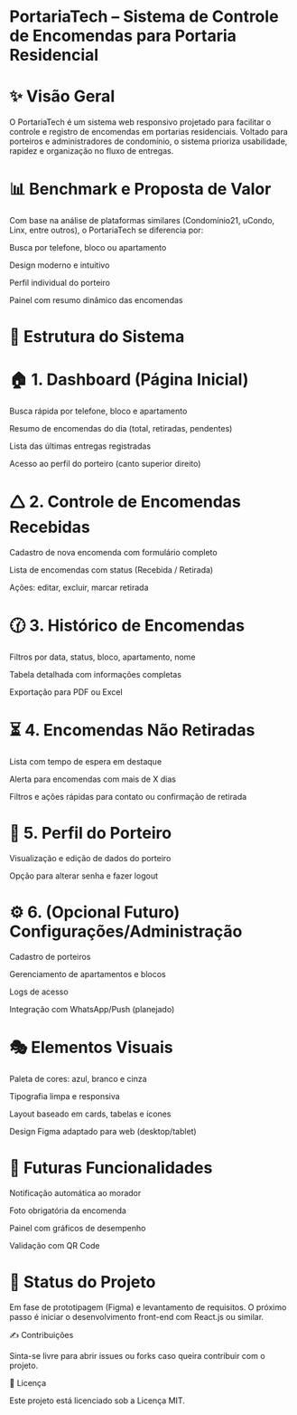 # PortariaTech – Sistema de Controle de Encomendas para Portaria Residencial

# ✨ Visão Geral

O PortariaTech é um sistema web responsivo projetado para facilitar o controle e registro de encomendas em portarias residenciais. Voltado para porteiros e administradores de condomínio, o sistema prioriza usabilidade, rapidez e organização no fluxo de entregas.

# 📊 Benchmark e Proposta de Valor

Com base na análise de plataformas similares (Condomínio21, uCondo, Linx, entre outros), o PortariaTech se diferencia por:

Busca por telefone, bloco ou apartamento

Design moderno e intuitivo

Perfil individual do porteiro

Painel com resumo dinâmico das encomendas

# 📄 Estrutura do Sistema

# 🏠 1. Dashboard (Página Inicial)

Busca rápida por telefone, bloco e apartamento

Resumo de encomendas do dia (total, retiradas, pendentes)

Lista das últimas entregas registradas

Acesso ao perfil do porteiro (canto superior direito)

# 🛆 2. Controle de Encomendas Recebidas

Cadastro de nova encomenda com formulário completo

Lista de encomendas com status (Recebida / Retirada)

Ações: editar, excluir, marcar retirada

# 🕜 3. Histórico de Encomendas

Filtros por data, status, bloco, apartamento, nome

Tabela detalhada com informações completas

Exportação para PDF ou Excel

# ⏳ 4. Encomendas Não Retiradas

Lista com tempo de espera em destaque

Alerta para encomendas com mais de X dias

Filtros e ações rápidas para contato ou confirmação de retirada

# 👤 5. Perfil do Porteiro

Visualização e edição de dados do porteiro

Opção para alterar senha e fazer logout

# ⚙️ 6. (Opcional Futuro) Configurações/Administração

Cadastro de porteiros

Gerenciamento de apartamentos e blocos

Logs de acesso

Integração com WhatsApp/Push (planejado)

# 🎭 Elementos Visuais

Paleta de cores: azul, branco e cinza

Tipografia limpa e responsiva

Layout baseado em cards, tabelas e ícones

Design Figma adaptado para web (desktop/tablet)

# 🚀 Futuras Funcionalidades

Notificação automática ao morador

Foto obrigatória da encomenda

Painel com gráficos de desempenho

Validação com QR Code

# 📅 Status do Projeto

Em fase de prototipagem (Figma) e levantamento de requisitos. O próximo passo é iniciar o desenvolvimento front-end com React.js ou similar.

✍️ Contribuições

Sinta-se livre para abrir issues ou forks caso queira contribuir com o projeto.

📃 Licença

Este projeto está licenciado sob a Licença MIT.

